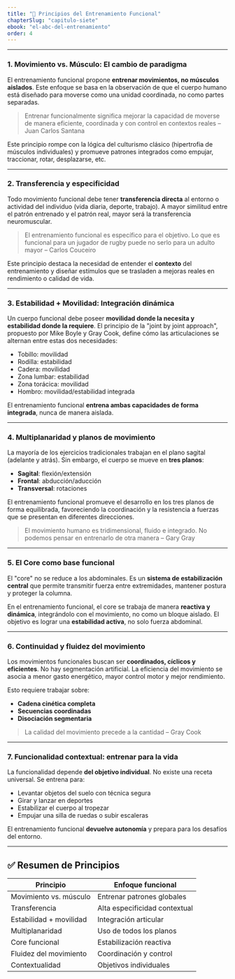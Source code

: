 ```yaml
---
title: "🤝 Principios del Entrenamiento Funcional"
chapterSlug: "capitulo-siete"
ebook: "el-abc-del-entrenamiento"
order: 4
---
```


---

### 1. **Movimiento vs. Músculo: El cambio de paradigma**

El entrenamiento funcional propone **entrenar movimientos, no músculos aislados**. Este enfoque se basa en la observación de que el cuerpo humano está diseñado para moverse como una unidad coordinada, no como partes separadas.

> Entrenar funcionalmente significa mejorar la capacidad de moverse de manera eficiente, coordinada y con control en contextos reales – Juan Carlos Santana
> 

Este principio rompe con la lógica del culturismo clásico (hipertrofia de músculos individuales) y promueve patrones integrados como empujar, traccionar, rotar, desplazarse, etc.

---

### 2. **Transferencia y especificidad**

Todo movimiento funcional debe tener **transferencia directa** al entorno o actividad del individuo (vida diaria, deporte, trabajo). A mayor similitud entre el patrón entrenado y el patrón real, mayor será la transferencia neuromuscular.

> El entrenamiento funcional es específico para el objetivo. Lo que es funcional para un jugador de rugby puede no serlo para un adulto mayor – Carlos Couceiro
> 

Este principio destaca la necesidad de entender el **contexto** del entrenamiento y diseñar estímulos que se trasladen a mejoras reales en rendimiento o calidad de vida.

---

### 3. **Estabilidad + Movilidad: Integración dinámica**

Un cuerpo funcional debe poseer **movilidad donde la necesita y estabilidad donde la requiere**. El principio de la "joint by joint approach", propuesto por Mike Boyle y Gray Cook, define cómo las articulaciones se alternan entre estas dos necesidades:

- Tobillo: movilidad
- Rodilla: estabilidad
- Cadera: movilidad
- Zona lumbar: estabilidad
- Zona torácica: movilidad
- Hombro: movilidad/estabilidad integrada

El entrenamiento funcional **entrena ambas capacidades de forma integrada**, nunca de manera aislada.

---

### 4. **Multiplanaridad y planos de movimiento**

La mayoría de los ejercicios tradicionales trabajan en el plano sagital (adelante y atrás). Sin embargo, el cuerpo se mueve en **tres planos**:

- **Sagital**: flexión/extensión
- **Frontal**: abducción/aducción
- **Transversal**: rotaciones

El entrenamiento funcional promueve el desarrollo en los tres planos de forma equilibrada, favoreciendo la coordinación y la resistencia a fuerzas que se presentan en diferentes direcciones.

> El movimiento humano es tridimensional, fluido e integrado. No podemos pensar en entrenarlo de otra manera – Gary Gray
> 

---

### 5. **El Core como base funcional**

El "core" no se reduce a los abdominales. Es un **sistema de estabilización central** que permite transmitir fuerza entre extremidades, mantener postura y proteger la columna.

En el entrenamiento funcional, el core se trabaja de manera **reactiva y dinámica**, integrándolo con el movimiento, no como un bloque aislado. El objetivo es lograr una **estabilidad activa**, no solo fuerza abdominal.

---

### 6. **Continuidad y fluidez del movimiento**

Los movimientos funcionales buscan ser **coordinados, cíclicos y eficientes**. No hay segmentación artificial. La eficiencia del movimiento se asocia a menor gasto energético, mayor control motor y mejor rendimiento.

Esto requiere trabajar sobre:

- **Cadena cinética completa**
- **Secuencias coordinadas**
- **Disociación segmentaria**

> La calidad del movimiento precede a la cantidad – Gray Cook
> 

---

### 7. **Funcionalidad contextual: entrenar para la vida**

La funcionalidad depende **del objetivo individual**. No existe una receta universal. Se entrena para:

- Levantar objetos del suelo con técnica segura
- Girar y lanzar en deportes
- Estabilizar el cuerpo al tropezar
- Empujar una silla de ruedas o subir escaleras

El entrenamiento funcional **devuelve autonomía** y prepara para los desafíos del entorno.

---

## ✅ Resumen de Principios

| Principio | Enfoque funcional |
| --- | --- |
| Movimiento vs. músculo | Entrenar patrones globales |
| Transferencia | Alta especificidad contextual |
| Estabilidad + movilidad | Integración articular |
| Multiplanaridad | Uso de todos los planos |
| Core funcional | Estabilización reactiva |
| Fluidez del movimiento | Coordinación y control |
| Contextualidad | Objetivos individuales |